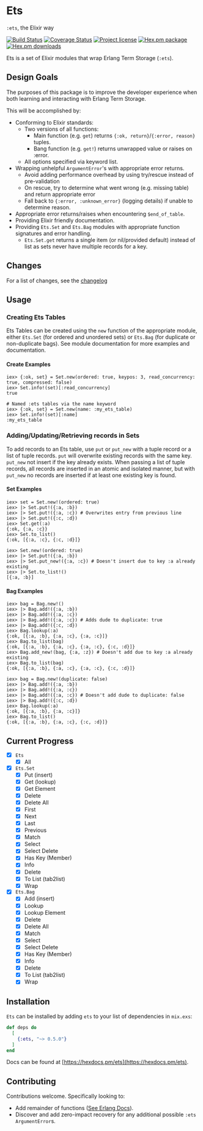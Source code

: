 # Ets

`:ets`, the Elixir way

[![Build Status](https://travis-ci.com/TheFirstAvenger/ets.svg?branch=master)](https://travis-ci.com/TheFirstAvenger/ets)
[![Coverage Status](https://coveralls.io/repos/github/TheFirstAvenger/ets/badge.svg?branch=master)](https://coveralls.io/github/TheFirstAvenger/ets?branch=master)
[![Project license](https://img.shields.io/hexpm/l/ets.svg)](https://unlicense.org/)
[![Hex.pm package](https://img.shields.io/hexpm/v/ets.svg)](https://hex.pm/packages/ets)
[![Hex.pm downloads](https://img.shields.io/hexpm/dt/ets.svg)](https://hex.pm/packages/ets)

Ets is a set of Elixir modules that wrap Erlang Term Storage (`:ets`).

## Design Goals

The purposes of this package is to improve the developer experience when both learning and interacting with Erlang Term Storage.

This will be accomplished by:

* Conforming to Elixir standards:
  * Two versions of all functions:
    * Main function (e.g. `get`) returns `{:ok, return}`/`{:error, reason}` tuples.
    * Bang function (e.g. `get!`) returns unwrapped value or raises on :error.
  * All options specified via keyword list.
* Wrapping unhelpful `ArgumentError`'s with appropriate error returns.
  * Avoid adding performance overhead by using try/rescue instead of pre-validation
  * On rescue, try to determine what went wrong (e.g. missing table) and return appropriate error
  * Fall back to `{:error, :unknown_error}` (logging details) if unable to determine reason.
* Appropriate error returns/raises when encountering `$end_of_table`.
* Providing Elixir friendly documentation.
* Providing `Ets.Set` and `Ets.Bag` modules with appropriate function signatures and error handling.
  * `Ets.Set.get` returns a single item (or nil/provided default) instead of list as sets never have multiple records for a key.

## Changes

For a list of changes, see the [changelog](CHANGELOG.md)

## Usage

### Creating Ets Tables

Ets Tables can be created using the `new` function of the appropriate module, either `Ets.Set`
(for ordered and unordered sets) or `Ets.Bag` (for duplicate or non-duplicate bags).
See module documentation for more examples and documentation.

#### Create Examples

    iex> {:ok, set} = Set.new(ordered: true, keypos: 3, read_concurrency: true, compressed: false)
    iex> Set.info!(set)[:read_concurrency]
    true

    # Named :ets tables via the name keyword
    iex> {:ok, set} = Set.new(name: :my_ets_table)
    iex> Set.info!(set)[:name]
    :my_ets_table

### Adding/Updating/Retrieving records in Sets

To add records to an Ets table, use `put` or `put_new` with a tuple record or a list of tuple records.
`put` will overwrite existing records with the same key. `put_new` not insert if the key
already exists. When passing a list of tuple records, all records are inserted in an atomic and
isolated manner, but with `put_new` no records are inserted if at least one existing key is found.

#### Set Examples

    iex> set = Set.new!(ordered: true)
    iex> |> Set.put!({:a, :b})
    iex> |> Set.put!({:a, :c}) # Overwrites entry from previous line
    iex> |> Set.put!({:c, :d})
    iex> Set.get(:a)
    {:ok, {:a, :c}}
    iex> Set.to_list()
    {:ok, [{:a, :c}, {:c, :d}]}

    iex> Set.new!(ordered: true)
    iex> |> Set.put!({:a, :b})
    iex> |> Set.put_new!({:a, :c}) # Doesn't insert due to key :a already existing
    iex> |> Set.to_list!()
    [{:a, :b}]

#### Bag Examples

    iex> bag = Bag.new!()
    iex> |> Bag.add!({:a, :b})
    iex> |> Bag.add!({:a, :c})
    iex> |> Bag.add!({:a, :c}) # Adds dude to duplicate: true
    iex> |> Bag.add!({:c, :d})
    iex> Bag.lookup(:a)
    {:ok, [{:a, :b}, {:a, :c}, {:a, :c}]}
    iex> Bag.to_list(bag)
    {:ok, [{:a, :b}, {:a, :c}, {:a, :c}, {:c, :d}]}
    iex> Bag.add_new!(bag, {:a, :z}) # Doesn't add due to key :a already existing
    iex> Bag.to_list(bag)
    {:ok, [{:a, :b}, {:a, :c}, {:a, :c}, {:c, :d}]}

    iex> bag = Bag.new!(duplicate: false)
    iex> |> Bag.add!({:a, :b})
    iex> |> Bag.add!({:a, :c})
    iex> |> Bag.add!({:a, :c}) # Doesn't add dude to duplicate: false
    iex> |> Bag.add!({:c, :d})
    iex> Bag.lookup(:a)
    {:ok, [{:a, :b}, {:a, :c}]}
    iex> Bag.to_list()
    {:ok, [{:a, :b}, {:a, :c}, {:c, :d}]}

## Current Progress

* [X] `Ets`
  * [X] All
* [X] `Ets.Set`
  * [x] Put (insert)
  * [x] Get (lookup)
  * [x] Get Element
  * [X] Delete
  * [X] Delete All
  * [X] First
  * [X] Next
  * [X] Last
  * [X] Previous
  * [X] Match
  * [X] Select
  * [X] Select Delete
  * [X] Has Key (Member)
  * [X] Info
  * [X] Delete
  * [X] To List (tab2list)
  * [X] Wrap
* [X] `Ets.Bag`
  * [x] Add (insert)
  * [x] Lookup
  * [x] Lookup Element
  * [X] Delete
  * [X] Delete All
  * [X] Match
  * [X] Select
  * [X] Select Delete
  * [X] Has Key (Member)
  * [X] Info
  * [X] Delete
  * [X] To List (tab2list)
  * [X] Wrap

## Installation

`Ets` can be installed by adding `ets` to your list of dependencies in `mix.exs`:

```elixir
def deps do
  [
    {:ets, "~> 0.5.0"}
  ]
end
```

Docs can be found at [https://hexdocs.pm/ets](https://hexdocs.pm/ets).

## Contributing

Contributions welcome. Specifically looking to:

* Add remainder of functions ([See Erlang Docs](http://erlang.org/doc/man/ets.html])).
* Discover and add zero-impact recovery for any additional possible `:ets` `ArgumentError`s.
